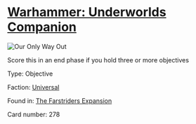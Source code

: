 # [Warhammer: Underworlds Companion](https://guidokessels.github.io/wh-underworlds)

  

![Our Only Way Out](https://warhammerunderworlds.com/wp-content/uploads/sites/6/2018/03/278_ENG.png)

Score this in an end phase if you hold three or more objectives

Type: Objective

Faction: [Universal](https://guidokessels.github.io/wh-underworlds/factions/universal)

Found in: [The Farstriders Expansion](https://guidokessels.github.io/wh-underworlds/locations/the-farstriders-expansion)

Card number: 278
